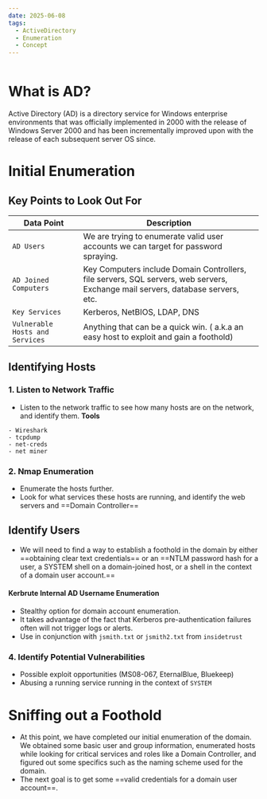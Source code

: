```yaml
---
date: 2025-06-08
tags:
  - ActiveDirectory
  - Enumeration
  - Concept
---
```


```table-of-contents
```

# What is AD?

Active Directory (AD) is a directory service for Windows enterprise environments that was officially implemented in 2000 with the release of Windows Server 2000 and has been incrementally improved upon with the release of each subsequent server OS since.

# Initial Enumeration

## Key Points to Look Out For

| **Data Point**                  | **Description**                                                                                                                 |
| ------------------------------- | ------------------------------------------------------------------------------------------------------------------------------- |
| `AD Users`                      | We are trying to enumerate valid user accounts we can target for password spraying.                                             |
| `AD Joined Computers`           | Key Computers include Domain Controllers, file servers, SQL servers, web servers, Exchange mail servers, database servers, etc. |
| `Key Services`                  | Kerberos, NetBIOS, LDAP, DNS                                                                                                    |
| `Vulnerable Hosts and Services` | Anything that can be a quick win. ( a.k.a an easy host to exploit and gain a foothold)                                          |


## Identifying Hosts

### 1. Listen to Network Traffic

- Listen to the network traffic to see how many hosts are on the network, and identify them.
**Tools**

```text
- Wireshark
- tcpdump
- net-creds
- net miner
```


### 2. Nmap Enumeration

- Enumerate the hosts further. 
- Look for what services these hosts are running, and identify the web servers and ==Domain Controller==


## Identify Users

- We will need to find a way to establish a foothold in the domain by either ==obtaining clear text credentials== or an ==NTLM password hash for a user, a SYSTEM shell on a domain-joined host, or a shell in the context of a domain user account.==

#### Kerbrute Internal AD Username Enumeration

- Stealthy option for domain account enumeration.
- It takes advantage of the fact that Kerberos pre-authentication failures often will not trigger logs or alerts.
- Use in conjunction with `jsmith.txt` or `jsmith2.txt` from `insidetrust`


### 4. Identify Potential Vulnerabilities

- Possible exploit opportunities (MS08-067, EternalBlue, Bluekeep)
- Abusing a running service running in the context of `SYSTEM`

# Sniffing out a Foothold

- At this point, we have completed our initial enumeration of the domain. We obtained some basic user and group information, enumerated hosts while looking for critical services and roles like a Domain Controller, and figured out some specifics such as the naming scheme used for the domain.
- The next goal is to get some ==valid credentials for a domain user account==.
